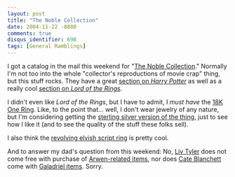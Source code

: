 ```yaml
---
layout: post
title: "The Noble Collection"
date: 2004-11-22 -0800
comments: true
disqus_identifier: 698
tags: [General Ramblings]
---
```

I got a catalog in the mail this weekend for "[The Noble
Collection](http://www.noblecollection.com/)." Normally I'm not too into
the whole "collector's reproductions of movie crap" thing, but this
stuff rocks. They have a great [section on *Harry
Potter*](http://www.noblecollection.com/catalog/catalog.cfm?catid=21) as
well as a really cool [section on *Lord of the
Rings*](http://www.noblecollection.com/catalog/catalog.cfm?catid=17).
 
 I didn't even like *Lord of the Rings*, but I have to admit, I *must
have* the [18K One
Ring](http://www.noblecollection.com/catalog/product.cfm?id=NN8881&catid=17).
Like, to the point that... well, I don't wear jewelry of any nature, but
I'm considering getting the [sterling silver version of the
thing](http://www.noblecollection.com/catalog/product.cfm?id=NN3268&catid=17),
just to see how I like it (and to see the quality of the stuff these
folks sell).
 
 I also think the [revolving elvish script
ring](http://www.noblecollection.com/catalog/product.cfm?id=NN6498&catid=17)
is pretty cool.
 
 And to answer my dad's question from this weekend: No, [Liv
Tyler](http://us.imdb.com/name/nm0000239/) does not come free with
purchase of [Arwen-related
items](http://www.noblecollection.com/catalog/product.cfm?id=NN0574&catid=17),
nor does [Cate Blanchett](http://us.imdb.com/name/nm0000949/) come with
[Galadriel
items](http://www.noblecollection.com/catalog/product.cfm?id=NN3247&catid=17).
Sorry.
